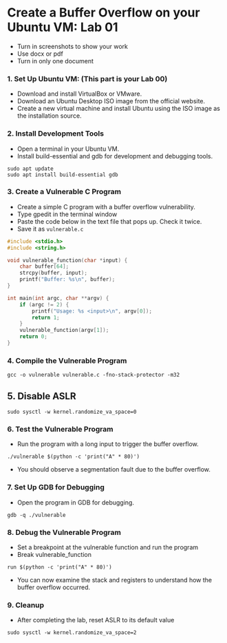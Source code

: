 # Create a Buffer Overflow on your Ubuntu VM: Lab 01

- Turn in screenshots to show your work
- Use docx or pdf
- Turn in only one document

### 1. Set Up Ubuntu VM: (This part is your Lab 00)

- Download and install VirtualBox or VMware.
- Download an Ubuntu Desktop ISO image from the official website.
- Create a new virtual machine and install Ubuntu using the ISO image as the installation source.


### 2. Install Development Tools 

- Open a terminal in your Ubuntu VM.
- Install build-essential and gdb for development and debugging tools.

```
sudo apt update
sudo apt install build-essential gdb
```


### 3. Create a Vulnerable C Program

- Create a simple C program with a buffer overflow vulnerability. 
- Type gpedit in the terminal window
- Paste the code below in the text file that pops up.  Check it twice.
- Save it as
  `vulnerable.c`


```c
#include <stdio.h>
#include <string.h>

void vulnerable_function(char *input) {
    char buffer[64];
    strcpy(buffer, input);
    printf("Buffer: %s\n", buffer);
}

int main(int argc, char **argv) {
    if (argc != 2) {
        printf("Usage: %s <input>\n", argv[0]);
        return 1;
    }
    vulnerable_function(argv[1]);
    return 0;
}
```

### 4. Compile the Vulnerable Program 

```
gcc -o vulnerable vulnerable.c -fno-stack-protector -m32
```

<h2>5. Disable ASLR</h2>

```
sudo sysctl -w kernel.randomize_va_space=0
```

### 6. Test the Vulnerable Program 

- Run the program with a long input to trigger the buffer overflow.
```
./vulnerable $(python -c 'print("A" * 80)')
```
- You should observe a segmentation fault due to the buffer overflow.

### 7. Set Up GDB for Debugging 

- Open the program in GDB for debugging.

```
gdb -q ./vulnerable
```

### 8. Debug the Vulnerable Program 

- Set a breakpoint at the vulnerable function and run the program
- Break vulnerable_function

```
run $(python -c 'print("A" * 80)')
```
- You can now examine the stack and registers to understand how the buffer overflow occurred.

### 9. Cleanup 

- After completing the lab, reset ASLR to its default value

```
sudo sysctl -w kernel.randomize_va_space=2
```


